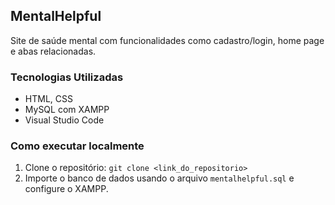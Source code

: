 ## MentalHelpful
Site de saúde mental com funcionalidades como cadastro/login, home page e abas relacionadas.

### Tecnologias Utilizadas
- HTML, CSS
- MySQL com XAMPP
- Visual Studio Code

### Como executar localmente
1. Clone o repositório: `git clone <link_do_repositorio>`
2. Importe o banco de dados usando o arquivo `mentalhelpful.sql` e configure o XAMPP.
